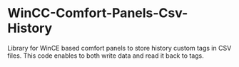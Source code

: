 # WinCC-Comfort-Panels-Csv-History
Library for WinCE based comfort panels to store history custom tags in CSV files. This code enables to both write data and read it back to tags. 
